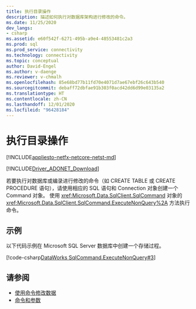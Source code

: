 ```yaml
---
title: 执行目录操作
description: 描述如何执行对数据库架构进行修改的命令。
ms.date: 11/25/2020
dev_langs:
- csharp
ms.assetid: e60f542f-6271-495b-a9e4-48553481c2a3
ms.prod: sql
ms.prod_service: connectivity
ms.technology: connectivity
ms.topic: conceptual
author: David-Engel
ms.author: v-daenge
ms.reviewer: v-chmalh
ms.openlocfilehash: 85e68bd77b11fd70e4071d7ae67ebf26c643b540
ms.sourcegitcommit: debaff72dbfae91b303f0acd42dd6d99e03135a2
ms.translationtype: HT
ms.contentlocale: zh-CN
ms.lasthandoff: 12/01/2020
ms.locfileid: "96428184"
---
```

# <a name="performing-catalog-operations"></a>执行目录操作

[!INCLUDE[appliesto-netfx-netcore-netst-md](../../includes/appliesto-netfx-netcore-netst-md.md)]

[!INCLUDE[Driver_ADONET_Download](../../includes/driver_adonet_download.md)]

若要执行对数据库或编录进行修改的命令（如 CREATE TABLE 或 CREATE PROCEDURE 语句），请使用相应的 SQL 语句和 Connection 对象创建一个 Command 对象。 使用 <xref:Microsoft.Data.SqlClient.SqlCommand> 对象的 <xref:Microsoft.Data.SqlClient.SqlCommand.ExecuteNonQuery%2A> 方法执行命令。

## <a name="example"></a>示例

以下代码示例在 Microsoft SQL Server 数据库中创建一个存储过程。

[!code-csharp[DataWorks SqlCommand.ExecuteNonQuery#3](~/../sqlclient/doc/samples/SqlCommand_ExecuteNonQuery_SP_DML.cs#3)]

## <a name="see-also"></a>请参阅

- [使用命令修改数据](use-commands-to-modify-data.md)
- [命令和参数](commands-parameters.md)
